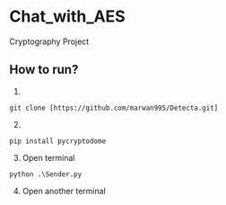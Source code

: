# Chat_with_AES
Cryptography Project
## How to run?
1. 
```
git clone [https://github.com/marwan995/Detecta.git]
```
2. 
```
pip install pycryptodome
```
3. Open terminal
```
python .\Sender.py
```
4. Open another terminal
